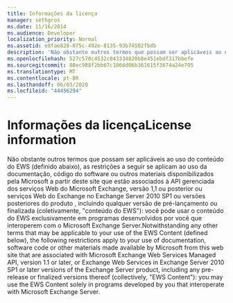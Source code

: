 ```yaml
---
title: Informações da licença
manager: sethgros
ms.date: 11/16/2014
ms.audience: Developer
localization_priority: Normal
ms.assetid: e8fae828-875c-492e-8135-93b74502fbdb
description: 'Não obstante outros termos que possam ser aplicáveis ao uso do conteúdo do EWS (definido abaixo), as restrições a seguir se aplicam ao uso da documentação, código do software ou outros materiais disponibilizados pela Microsoft a partir deste site que estão associados à API gerenciada dos serviços Web do Microsoft Exchange, versão 1,1 ou posterior ou serviços Web do Exchange no Exchange Server 2010 SP1 ou versões posteriores do produto , incluindo qualquer versão de pré-lançamento ou finalizada (coletivamente, conteúdo do EWS): você pode usar o conteúdo do EWS exclusivamente em programas desenvolvidos por você que interoperem com o Microsoft Exchange Server.'
ms.openlocfilehash: 527c570c4532c043334820b8e451ebdf317bbefe
ms.sourcegitcommit: 88ec988f2bb67c1866d06b361615f3674a24e795
ms.translationtype: MT
ms.contentlocale: pt-BR
ms.lasthandoff: 06/03/2020
ms.locfileid: "44456294"
---
```

# <a name="license-information"></a><span data-ttu-id="2d19d-103">Informações da licença</span><span class="sxs-lookup"><span data-stu-id="2d19d-103">License information</span></span>

<span data-ttu-id="2d19d-104">Não obstante outros termos que possam ser aplicáveis ao uso do conteúdo do EWS (definido abaixo), as restrições a seguir se aplicam ao uso da documentação, código do software ou outros materiais disponibilizados pela Microsoft a partir deste site que estão associados à API gerenciada dos serviços Web do Microsoft Exchange, versão 1,1 ou posterior ou serviços Web do Exchange no Exchange Server 2010 SP1 ou versões posteriores do produto , incluindo qualquer versão de pré-lançamento ou finalizada (coletivamente, "conteúdo do EWS"): você pode usar o conteúdo do EWS exclusivamente em programas desenvolvidos por você que interoperem com o Microsoft Exchange Server.</span><span class="sxs-lookup"><span data-stu-id="2d19d-104">Notwithstanding any other terms that may be applicable to your use of the EWS Content (defined below), the following restrictions apply to your use of documentation, software code or other materials made available by Microsoft from this web site that are associated with Microsoft Exchange Web Services Managed API, version 1.1 or later, or Exchange Web Services in Exchange Server 2010 SP1 or later versions of the Exchange Server product, including any pre-release or finalized versions thereof (collectively, "EWS Content"): you may use the EWS Content solely in programs developed by you that interoperate with Microsoft Exchange Server.</span></span>
  

